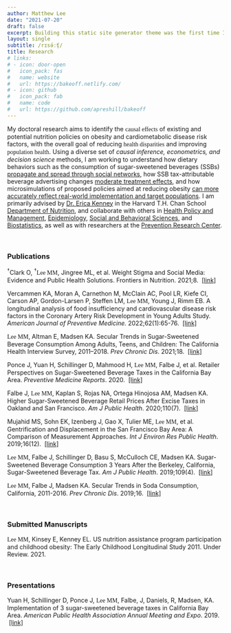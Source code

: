 ```yaml
---
author: Matthew Lee
date: "2021-07-20"
draft: false
excerpt: Building this static site generator theme was the first time I used an Atomic (or Functional) CSS system like Tachyons. It’s a design system that provides very small (which means fast) CSS modules that you can use in your HTML.
layout: single
subtitle: /rɪsə́ːʧ/
title: Research
# links:
# - icon: door-open
#   icon_pack: fas
#   name: website
#   url: https://bakeoff.netlify.com/
# - icon: github
#   icon_pack: fab
#   name: code
#   url: https://github.com/apreshill/bakeoff
---
```


My doctoral research aims to identify the <span style="font-family:Metropolis-SB">causal effects</span> of existing and potential nutrition policies on obesity and cardiometabolic disease risk factors, with the overall goal of reducing <span style="font-family:Metropolis-SB">health disparities</span> and improving <span style="font-family:Metropolis-SB">population health</span>. Using a diverse set of *causal inference, econometrics, and decision science* methods, I am working to understand how dietary behaviors such as the consumption of sugar-sweetened beverages (SSBs) <u>propagate and spread through social networks</u>, how SSB tax-attributable beverage advertising changes <u>moderate treatment effects</u>, and how microsimulations of proposed policies aimed at reducing obesity <u>can more accurately reflect real-world implementation and target populations</u>. I am primarily advised by [Dr. Erica Kenney](https://www.hsph.harvard.edu/erica-kenney/) in the Harvard T.H. Chan School [Department of Nutrition](https://www.hsph.harvard.edu/nutrition/), and collaborate with others in [Health Policy and Management](https://www.hsph.harvard.edu/health-policy-and-management/), [Epidemiology](https://www.hsph.harvard.edu/epidemiology/), [Social and Behavioral Sciences](https://www.hsph.harvard.edu/social-and-behavioral-sciences/), and [Biostatistics](https://www.hsph.harvard.edu/biostatistics/), as well as with researchers at the [Prevention Research Center](https://www.hsph.harvard.edu/prc/). 

<br>

### Publications

<sup>&#8224;</sup>Clark O, <sup>&#8224;</sup><span style="font-family:Metropolis-SB">Lee MM</span>, Jingree ML, et al. Weight Stigma and Social Media: Evidence and Public Health Solutions. Frontiers in Nutrition. 2021;8. &nbsp;[[link]](https://www.frontiersin.org/article/10.3389/fnut.2021.739056)


Vercammen KA, Moran A, Carnethon M, McClain AC, Pool LR, Kiefe CI, Carson AP, Gordon-Larsen P, Steffen LM, <span style="font-family:Metropolis-SB">Lee MM</span>, Young J, Rimm EB. A longitudinal analysis of food insufficiency and cardiovascular disease risk factors in the Coronary Artery Risk Development in Young Adults Study. *American Journal of Preventive Medicine.* 2022;62(1):65-76. &nbsp;[[link]](https://pubmed.ncbi.nlm.nih.gov/34642058/)


<span style="font-family:Metropolis-SB">Lee MM</span>, Altman E, Madsen KA. Secular Trends in Sugar-Sweetened Beverage Consumption Among Adults, Teens, and Children: The California Health Interview Survey, 2011–2018. *Prev Chronic Dis*. 2021;18. &nbsp;[[link]](https://www.cdc.gov/pcd/issues/2021/20_0399.htm)

Ponce J, Yuan H, Schillinger D, Mahmood H, <span style="font-family:Metropolis-SB">Lee MM</span>, Falbe J, et al. Retailer Perspectives on Sugar-Sweetened Beverage Taxes in the California Bay Area. *Preventive Medicine Reports*. 2020. &nbsp;[[link]](https://www.sciencedirect.com/science/article/pii/S2211335520300899)

Falbe J, <span style="font-family:Metropolis-SB">Lee MM</span>, Kaplan S, Rojas NA, Ortega Hinojosa AM, Madsen KA. Higher Sugar-Sweetened Beverage Retail Prices After Excise Taxes in Oakland and San Francisco. *Am J Public Health*. 2020;110(7).  &nbsp;[[link]](https://pubmed.ncbi.nlm.nih.gov/32437271/)

Mujahid MS, Sohn EK, Izenberg J, Gao X, Tulier ME, <span style="font-family:Metropolis-SB">Lee MM</span>, et al. Gentrification and Displacement in the San Francisco Bay Area: A Comparison of Measurement Approaches. *Int J Environ Res Public Health*. 2019;16(12). &nbsp;[[link]](https://www.ncbi.nlm.nih.gov/pmc/articles/PMC6616964/#:~:text=The%20distribution%20of%20neighborhoods%20across,9.4%25%20were%20experiencing%20advanced%20gentrification.)

<span style="font-family:Metropolis-SB">Lee MM</span>, Falbe J, Schillinger D, Basu S, McCulloch CE, Madsen KA. Sugar-Sweetened Beverage Consumption 3 Years After the Berkeley, California, Sugar-Sweetened Beverage Tax. *Am J Public Health*. 2019;109(4). &nbsp;[[link]](https://pubmed.ncbi.nlm.nih.gov/30789776/)

<span style="font-family:Metropolis-SB">Lee MM</span>, Falbe J, Madsen KA. Secular Trends in Soda Consumption, California, 2011-2016. *Prev Chronic Dis*. 2019;16. &nbsp;[[link]](https://www.cdc.gov/pcd/issues/2019/18_0372.htm#:~:text=The%20proportion%20of%20white%20participants,to%2029.4%20million%20(Table).&text=On%20average%2C%20California%20adults%20consumed,2015%2C%20and%202.0%20in%202016.)

 

<br>

### Submitted Manuscripts

<span style="font-family:Metropolis-SB">Lee MM</span>, Kinsey E, Kenney EL. US nutrition assistance program participation and childhood obesity: The Early Childhood Longitudinal Study 2011. Under Review. 2021.



<br>


### Presentations

Yuan H, Schillinger D, Ponce J, <span style="font-family:Metropolis-SB">Lee MM</span>, Falbe, J, Daniels, R, Madsen, KA. Implementation of 3 sugar-sweetened beverage taxes in California Bay Area. *American Public Health Association Annual Meeting and Expo*. 2019. &nbsp;[[link]](https://apha.confex.com/apha/2019/meetingapi.cgi/Paper/436505?filename=2019_Abstract436505.html&template=Word)





<br><br><br>






